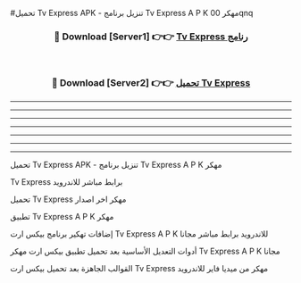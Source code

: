 #تحميل Tv Express  APK - تنزيل برنامج Tv Express  A P K مهكر 00qnq 



<div align="center">
<h3>🔴 Download [Server1] 👉👉 <a href="https://apkdownload10.web.app/?title=Tv Express ">Tv Express  رنامج</a></h3><br>

<h3>🔴 Download [Server2] 👉👉 <a href="https://apkdownload10.web.app/?title=Tv Express ">تحميل Tv Express  </a></h3>
</div>


----------------------------------------------------------

----------------------------------------------------------

----------------------------------------------------------

----------------------------------------------------------

----------------------------------------------------------

----------------------------------------------------------

----------------------------------------------------------

تحميل Tv Express  APK - تنزيل برنامج Tv Express  A P K مهكر

Tv Express  برابط مباشر للاندرويد

تحميل Tv Express  مهكر اخر اصدار

تطبيق Tv Express  A P K مهكر

إضافات تهكير برنامج بيكس ارت Tv Express  A P K للاندرويد برابط مباشر مجانا

أدوات التعديل الأساسية بعد تحميل تطبيق بيكس ارت مهكر Tv Express  A P K مجانا

القوالب الجاهزة بعد تحميل بيكس ارت Tv Express  مهكر من ميديا فاير للاندرويد


